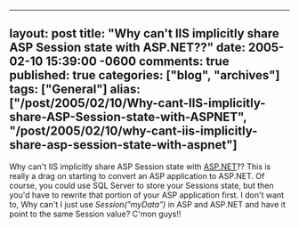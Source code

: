   ---
  layout: post
  title: "Why can't IIS implicitly share ASP Session state with ASP.NET??"
  date: 2005-02-10 15:39:00 -0600
  comments: true
  published: true
  categories: ["blog", "archives"]
  tags: ["General"]
  alias: ["/post/2005/02/10/Why-cant-IIS-implicitly-share-ASP-Session-state-with-ASPNET", "/post/2005/02/10/why-cant-iis-implicitly-share-asp-session-state-with-aspnet"]
  ---
<!-- more -->
Why can't IIS implicitly share ASP Session state with <a title="ASP.NET" href="http://asp.net" target="_blank">ASP.NET</a>?? This is really a drag on starting to&nbsp;convert an ASP application to ASP.NET. Of course, you could use SQL Server to store your Sessions state, but then you'd have to rewrite that portion of your ASP application first. I don't want to, Why can't I just use <EM>Session(&#8221;myData&#8221;) </EM>in ASP and ASP.NET and have it point to the same Session value? C'mon guys!!
